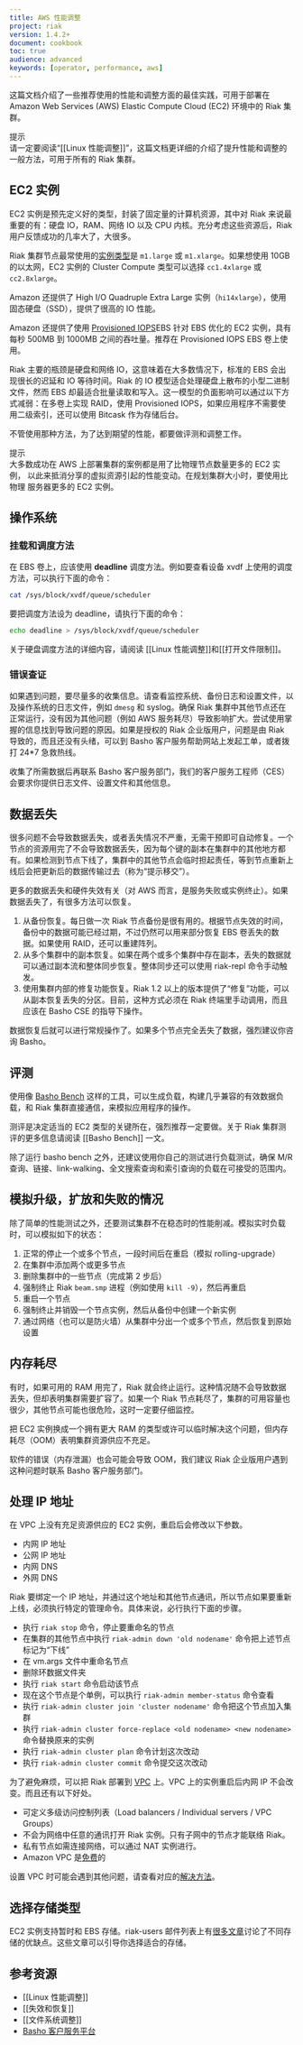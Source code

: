 ```yaml
---
title: AWS 性能调整
project: riak
version: 1.4.2+
document: cookbook
toc: true
audience: advanced
keywords: [operator, performance, aws]
---
```


这篇文档介绍了一些推荐使用的性能和调整方面的最佳实践，可用于部署在 Amazon Web Services (AWS) Elastic Compute Cloud (EC2) 环境中的 Riak 集群。

<div class="info">
<div class="title">提示</div>
请一定要阅读“[[Linux 性能调整]]”，这篇文档更详细的介绍了提升性能和调整的一般方法，可用于所有的 Riak 集群。
</div>

## EC2 实例

EC2 实例是预先定义好的类型，封装了固定量的计算机资源，其中对 Riak 来说最重要的有：硬盘 IO，RAM、网络 IO 以及 CPU 内核。充分考虑这些资源后，Riak 用户反馈成功的几率大了，大很多。

Riak 集群节点最常使用的[实例类型](http://aws.amazon.com/ec2/instance-types/)是 `m1.large` 或 `m1.xlarge`。如果想使用 10GB 的以太网，EC2 实例的 Cluster Compute 类型可以选择 `cc1.4xlarge` 或 `cc2.8xlarge`。

Amazon 还提供了 High I/O Quadruple Extra Large 实例（`hi14xlarge`），使用固态硬盘（SSD），提供了很高的 IO 性能。

Amazon 还提供了使用 [Provisioned IOPS](http://aws.amazon.com/about-aws/whats-new/2012/07/31/announcing-provisioned-iops-for-amazon-ebs/)EBS 针对 EBS 优化的 EC2 实例，具有每秒 500MB 到 1000MB 之间的吞吐量。推荐在 Provisioned IOPS EBS 卷上使用。

Riak 主要的瓶颈是硬盘和网络 IO，这意味着在大多数情况下，标准的 EBS 会出现很长的迟延和 IO 等待时间。Riak 的 IO 模型适合处理硬盘上散布的小型二进制文件，然而 EBS 却最适合批量读取和写入。这一模型的负面影响可以通过以下方式减弱：在多卷上实现 RAID，使用 Provisioned IOPS，如果应用程序不需要使用二级索引，还可以使用 Bitcask 作为存储后台。

不管使用那种方法，为了达到期望的性能，都要做评测和调整工作。

<div class="info">
<div class="title">提示</div>
大多数成功在 AWS 上部署集群的案例都是用了比物理节点数量更多的 EC2 实例，
以此来抵消分享的虚拟资源引起的性能变动。在规划集群大小时，要使用比物理
服务器更多的 EC2 实例。
</div>

## 操作系统

### 挂载和调度方法

在 EBS 卷上，应该使用 **deadline** 调度方法。例如要查看设备 xvdf 上使用的调度方法，可以执行下面的命令：

```bash
cat /sys/block/xvdf/queue/scheduler
```

要把调度方法设为 deadline，请执行下面的命令：

```bash
echo deadline > /sys/block/xvdf/queue/scheduler
```

关于硬盘调度方法的详细内容，请阅读 [[Linux 性能调整]]和[[打开文件限制]]。

### 错误查证

如果遇到问题，要尽量多的收集信息。请查看监控系统、备份日志和设置文件，以及操作系统的日志文件，例如 `dmesg` 和 syslog。确保 Riak 集群中其他节点还在正常运行，没有因为其他问题（例如 AWS 服务耗尽）导致影响扩大。尝试使用掌握的信息找到导致问题的原因。如果是授权的 Riak 企业版用户，问题是由 Riak 导致的，而且还没有头绪，可以到 Basho 客户服务帮助网站上发起工单，或者拨打 24*7 急救热线。

收集了所需数据后再联系 Basho 客户服务部门，我们的客户服务工程师（CES）会要求你提供日志文件、设置文件和其他信息。

## 数据丢失

很多问题不会导致数据丢失，或者丢失情况不严重，无需干预即可自动修复。一个节点的资源用完了不会导致数据丢失，因为每个键的副本在集群中的其他地方都有。如果检测到节点下线了，集群中的其他节点会临时担起责任，等到节点重新上线后会把更新后的数据传输过去（称为“提示移交”）。

更多的数据丢失和硬件失效有关（对 AWS 而言，是服务失败或实例终止）。如果数据丢失了，有很多方法可以恢复。

1.  从备份恢复。每日做一次 Riak 节点备份是很有用的。根据节点失效的时间，备份中的数据可能已经过期，不过仍然可以用来部分恢复 EBS 卷丢失的数据。如果使用 RAID，还可以重建阵列。
2.  从多个集群中的副本恢复。如果在两个或多个集群中存在副本，丢失的数据就可以通过副本流和整体同步恢复。整体同步还可以使用 riak-repl 命令手动触发。
3.  使用集群内部的修复功能恢复。Riak 1.2 以上的版本提供了“修复”功能，可以从副本恢复丢失的分区。目前，这种方式必须在 Riak 终端里手动调用，而且应该在 Basho CSE 的指导下操作。

数据恢复后就可以进行常规操作了。如果多个节点完全丢失了数据，强烈建议你咨询 Basho。

## 评测

使用像 [Basho Bench](https://github.com/basho/basho_bench) 这样的工具，可以生成负载，构建几乎兼容的有效数据负载，和 Riak 集群直接通信，来模拟应用程序的操作。

测评是决定适当的 EC2 类型的关键所在，强烈推荐一定要做。关于 Riak 集群测评的更多信息请阅读 [[Basho Bench]] 一文。

除了运行 basho bench 之外，还建议使用你自己的测试进行负载测试，确保 M/R 查询、链接、link-walking、全文搜索查询和索引查询的负载在可接受的范围内。

## 模拟升级，扩放和失败的情况

除了简单的性能测试之外，还要测试集群不在稳态时的性能削减。模拟实时负载时，可以模拟如下的状态：

1.  正常的停止一个或多个节点，一段时间后在重启（模拟 rolling-upgrade）
2.  在集群中添加两个或更多节点
3.  删除集群中的一些节点（完成第 2 步后）
4.  强制终止 Riak `beam.smp` 进程（例如使用 `kill -9`），然后再重启
5.  重启一个节点
6.  强制终止并销毁一个节点实例，然后从备份中创建一个新实例
7.  通过网络（也可以是防火墙）从集群中分出一个或多个节点，然后恢复到原始设置

## 内存耗尽

有时，如果可用的 RAM 用完了，Riak 就会终止运行。这种情况随不会导致数据丢失，但却表明集群需要扩容了。如果一个 Riak 节点耗尽了，集群的可用容量也很少，其他节点可能也很危险，这时一定要仔细监控。

把 EC2 实例换成一个拥有更大 RAM 的类型或许可以临时解决这个问题，但内存耗尽（OOM）表明集群资源供应不充足。

软件的错误（内存泄漏）也会可能会导致 OOM，我们建议 Riak 企业版用户遇到这种问题时联系 Basho 客户服务部门。

## 处理 IP 地址

在 VPC 上没有充足资源供应的 EC2 实例，重启后会修改以下参数。

* 内网 IP 地址
* 公网 IP 地址
* 内网 DNS
* 外网 DNS

Riak 要绑定一个 IP 地址，并通过这个地址和其他节点通讯，所以节点如果要重新上线，必须执行特定的管理命令。具体来说，必行执行下面的步骤。

* 执行 `riak stop` 命令，停止要重命名的节点
* 在集群的其他节点中执行 `riak-admin down 'old nodename'` 命令把上述节点标记为“下线”
* 在 vm.args 文件中重命名节点
* 删除环数据文件夹
* 执行 `riak start` 命令启动该节点
* 现在这个节点是个单例，可以执行 `riak-admin member-status` 命令查看
* 执行 `riak-admin cluster join 'cluster nodename'` 命令把这个节点加入集群
* 执行 `riak-admin cluster force-replace <old nodename> <new nodename>` 命令替换原来的实例
* 执行 `riak-admin cluster plan` 命令计划这次改动
* 执行 `riak-admin cluster commit` 命令提交这次改动

为了避免麻烦，可以把 Riak 部署到 [VPC](http://aws.amazon.com/vpc/) 上。VPC 上的实例重启后内网 IP 不会改变。而且还有以下好处。

* 可定义多级访问控制列表（Load balancers / Individual servers / VPC Groups）
* 不会为网络中任意的通讯打开 Riak 实例。只有子网中的节点才能联络 Riak。
* 私有节点如需连接网络，可以通过 NAT 实例进行。
* Amazon VPC 是[免费](http://aws.amazon.com/vpc/pricing/)的

设置 VPC 时可能会遇到其他问题，请查看对应的[解决方法](http://deepakbala.me/2013/02/08/deploying-riak-on-ec2/)。

## 选择存储类型

EC2 实例支持暂时和 EBS 存储。riak-users 邮件列表上有[很多文章](http://riak-users.197444.n3.nabble.com/EC2-and-RIAK-td2754409.html)讨论了不同存储的优缺点。这些文章可以引导你选择适合的存储。

## 参考资源

* [[Linux 性能调整]]
* [[失效和恢复]]
* [[文件系统调整]]
* [Basho 客户服务平台](https://help.basho.com)

